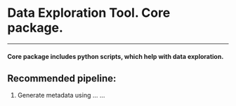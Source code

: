 # Data Exploration Tool. Core package.
______________________________________________________________________

#### Core package includes python scripts, which help with data exploration.

## Recommended pipeline:

1. Generate metadata using ...
...
